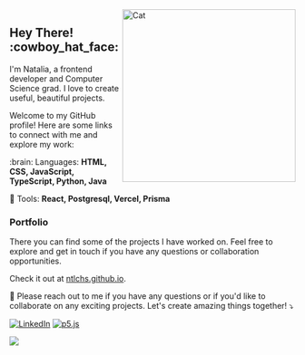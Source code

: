 <img src="https://i.giphy.com/media/9oa3sE4IdWbqO61WGT/giphy.webp" min-width="350px" max-width="350px" width="305px" align="right" alt="Cat">


<h2 align="left">  <b>Hey There! :cowboy_hat_face:</b></h2>
<p align="left">   
I'm Natalia, a frontend developer and Computer Science grad. I love to create useful, beautiful projects. 
</p>

<p align="left">
Welcome to my GitHub profile! Here are some links to connect with me and explore my work:
  </p>

<p align="left">
  :brain: Languages: <strong>HTML, CSS, JavaScript, TypeScript, Python, Java</strong>
</p>


<p align="left">
  💼 Tools: <strong>React, Postgresql, Vercel, Prisma</strong>
</p> 

<h3 align="left"><b>Portfolio</b></h3>
<p align="left"> 
  
  There you can find some of the projects I have worked on. Feel free to explore and get in touch if you have any questions or collaboration opportunities.

Check it out at [ntlchs.github.io](https://ntlchs.github.io).


<p align="left">
  💌 Please reach out to me if you have any questions or if you'd like to collaborate on any exciting projects. Let's create amazing things together! ⤵️
</p>

[![LinkedIn](https://img.shields.io/badge/linkedin-%230077B5.svg?style=for-the-badge&logo=linkedin&logoColor=white)](https://www.linkedin.com/in/nataliachies/)
[![p5.js](https://img.shields.io/badge/p5.js-ED225D?style=for-the-badge&logo=p5.js&logoColor=FFFFFF)](https://openprocessing.org/user/210757)

</p>  

<img align='left' src="https://github-readme-stats.vercel.app/api?username=ntlchs&show_icons=true&title_color=020202&text_color=020202&icon_color=FF7CA8&bg_color=F0F0F0&cache_seconds=2300">


